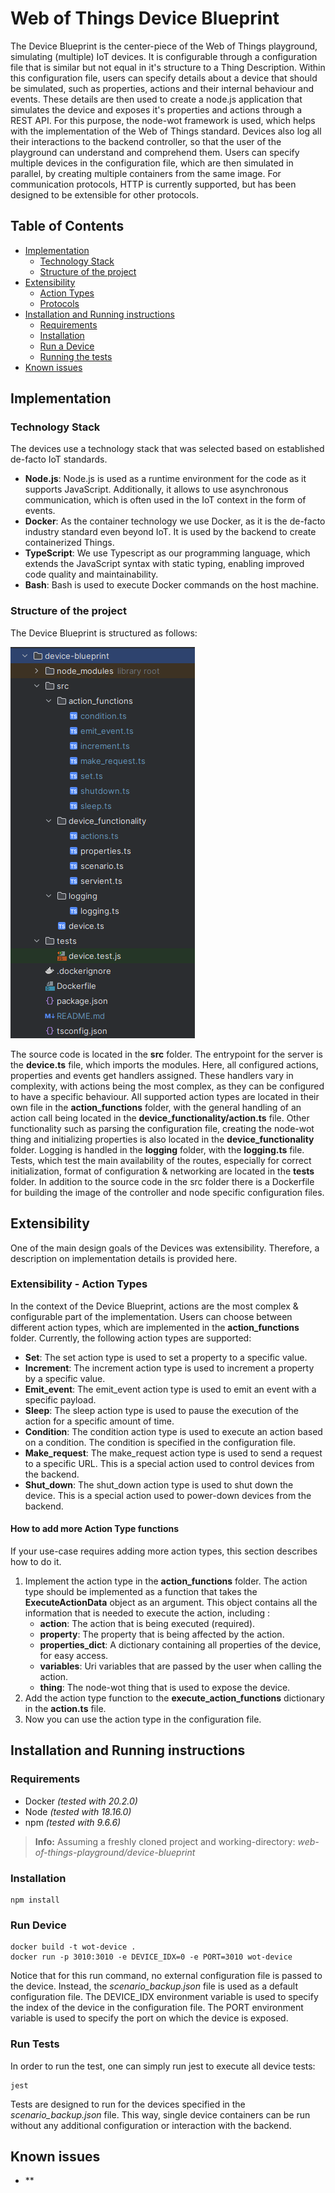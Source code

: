 # Web of Things Device Blueprint
The Device Blueprint is the center-piece of the Web of Things playground, simulating (multiple) IoT devices. 
It is configurable through a configuration file that is similar but not equal in it's structure to a Thing Description. 
Within this configuration file, users can specify details about a device that should be simulated, such as properties, actions and their internal behaviour and events. 
These details are then used to create a node.js application that simulates the device and exposes it's properties and actions through a REST API.
For this purpose, the node-wot framework is used, which helps with the implementation of the Web of Things standard.
Devices also log all their interactions to the backend controller, so that the user of the playground can understand and comprehend them.
Users can specify multiple devices in the configuration file, which are then simulated in parallel, by creating multiple containers from the same image.
For communication protocols, HTTP is currently supported, but has been designed to be extensible for other protocols. 

## Table of Contents
- [Implementation](#implementation)
    - [Technology Stack](#technology-stack)
    - [Structure of the project](#structure-of-the-project)
- [Extensibility](#extensibility)
    - [Action Types](#extensibility---send-and-receive)
    - [Protocols](#dockerized)
- [Installation and Running instructions](#installation-and-running-instructions)
    - [Requirements](#requirements)
    - [Installation](#installation)
    - [Run a Device](#run-device)
    - [Running the tests](#run-tests)
- [Known issues](#known-issues)


## Implementation

### Technology Stack
The devices use a technology stack that was selected based on established de-facto IoT standards.
- **Node.js**: Node.js is used as a runtime environment for the code as it supports JavaScript. Additionally, it allows to use asynchronous communication, which is often used in the IoT context in the form of events.
- **Docker**: As the container technology we use Docker, as it is the de-facto industry standard even beyond IoT. It is used by the backend to create containerized Things.
- **TypeScript**: We use Typescript as our programming language, which extends the JavaScript syntax with static typing, enabling improved code quality and maintainability.
- **Bash**: Bash is used to execute Docker commands on the host machine.

### Structure of the project
The Device Blueprint is structured as follows:

![Backend folder structure](./../examples/applicationScreenshots/deviceStructure.png)


The source code is located in the **src** folder.
The entrypoint for the server is the **device.ts** file, which imports the modules. Here, all configured actions, properties and events get handlers assigned.
These handlers vary in complexity, with actions being the most complex, as they can be configured to have a specific behaviour.
All supported action types are located in their own file in the **action_functions** folder, with the general handling of an action call being located in the **device_functionality/action.ts** file.
Other functionality such as parsing the configuration file, creating the node-wot thing and initializing properties is also located in the **device_functionality** folder.
Logging is handled in the **logging** folder, with the **logging.ts** file.
Tests, which test the main availability of the routes, especially for correct initialization, format of configuration & networking are located in the **tests** folder.
In addition to the source code in the src folder there is a Dockerfile for building the image of the controller and node specific configuration files.


## Extensibility
One of the main design goals of the Devices was extensibility.
Therefore, a description on implementation details is provided here.
### Extensibility - Action Types
In the context of the Device Blueprint, actions are the most complex & configurable part of the implementation.
Users can choose between different action types, which are implemented in the **action_functions** folder.
Currently, the following action types are supported:
- **Set**: The set action type is used to set a property to a specific value.
- **Increment**: The increment action type is used to increment a property by a specific value.
- **Emit_event**: The emit_event action type is used to emit an event with a specific payload.
- **Sleep**: The sleep action type is used to pause the execution of the action for a specific amount of time.
- **Condition**: The condition action type is used to execute an action based on a condition. The condition is specified in the configuration file.
- **Make_request**: The make_request action type is used to send a request to a specific URL. This is a special action used to control devices from the backend.
- **Shut_down**: The shut_down action type is used to shut down the device. This is a special action used to power-down devices from the backend.

#### How to add more Action Type functions
If your use-case requires adding more action types, this section describes how to do it.
1. Implement the action type in the **action_functions** folder. 
The action type should be implemented as a function that takes the **ExecuteActionData** object as an argument.
This object contains all the information that is needed to execute the action, including :
    - **action**: The action that is being executed (required).
    - **property**: The property that is being affected by the action.
    - **properties_dict**: A dictionary containing all properties of the device, for easy access.
    - **variables**: Uri variables that are passed by the user when calling the action.
    - **thing**: The node-wot thing that is used to expose the device.
2. Add the action type function to the **execute_action_functions** dictionary in the **action.ts** file.
3. Now you can use the action type in the configuration file.

## Installation and Running instructions


### Requirements
- Docker *(tested with 20.2.0)*
- Node *(tested with 18.16.0)*
- npm *(tested with 9.6.6)*

> **Info:** Assuming a freshly cloned project and working-directory: *web-of-things-playground/device-blueprint*


### Installation

```
npm install
```


### Run Device
```
docker build -t wot-device . 
docker run -p 3010:3010 -e DEVICE_IDX=0 -e PORT=3010 wot-device
```
Notice that for this run command, no external configuration file is passed to the device. 
Instead, the *scenario_backup.json* file is used as a default configuration file.
The DEVICE_IDX environment variable is used to specify the index of the device in the configuration file.
The PORT environment variable is used to specify the port on which the device is exposed.


### Run Tests
In order to run the test, one can simply run jest to execute all device tests:
```
jest
```
Tests are designed to run for the devices specified in the *scenario_backup.json* file. 
This way, single device containers can be run without any additional configuration or interaction with the backend.


## Known issues
- **
